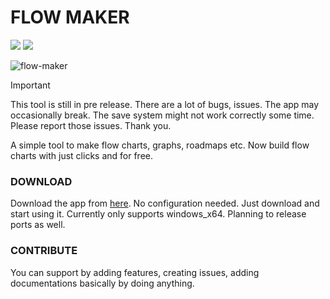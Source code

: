 # FLOW MAKER

![](https://img.shields.io/badge/License-MIT-blue) ![](https://img.shields.io/badge/release-v0.1.0.0_alpha-blue
)

![flow-maker](https://github.com/user-attachments/assets/977da041-c41c-4f41-8165-c5322498a473)

> [!IMPORTANT]
> This tool is still in pre release. There are a lot of bugs, issues. The app may occasionally break. The save system might not work correctly some time. Please report those issues. Thank you.

A simple tool to make flow charts, graphs, roadmaps etc. Now build flow charts with just clicks and for free.

### DOWNLOAD

Download the app from [here](https://github.com/IsaacAneek/flow-maker/releases "here"). No configuration needed. Just download and start using it. Currently only supports windows_x64. Planning to release ports as well.

### CONTRIBUTE

You can support by adding features, creating issues, adding documentations basically by doing anything.
